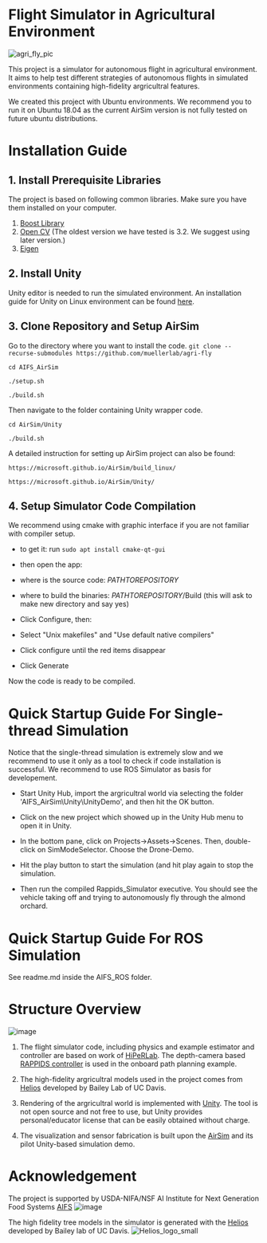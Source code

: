 # Flight Simulator in Agricultural Environment
![agri_fly_pic](https://user-images.githubusercontent.com/39609430/152670561-484cbd9d-8def-4851-97e0-e5c4ddbf6a1d.png)



This project is a simulator for autonomous flight in agricultural environment. 
It aims to help test different strategies of autonomous flights in simulated environments containing high-fidelity argricultral features. 

We created this project with Ubuntu environments. We recommend you to run it on Ubuntu 18.04 as the current AirSim version is not fully tested on future ubuntu distributions.

# Installation Guide

## 1. Install Prerequisite Libraries
The project is based on following common libraries. Make sure you have them installed on your computer. 
1. [Boost Library](https://www.boost.org/)
2. [Open CV](https://opencv.org/) (The oldest version we have tested is 3.2. We suggest using later version.) 
3. [Eigen](https://eigen.tuxfamily.org/index.php?title=Main_Page) 

## 2. Install Unity
Unity editor is needed to run the simulated environment. 
An installation guide for Unity on Linux environment can be found [here](https://docs.unity3d.com/Manual/GettingStartedInstallingHub.html).

## 3. Clone Repository and Setup AirSim
Go to the directory where you want to install the code.
`git clone --recurse-submodules https://github.com/muellerlab/agri-fly` 

`cd AIFS_AirSim`

`./setup.sh`

`./build.sh`

Then navigate to the folder containing Unity wrapper code. 

`cd AirSim/Unity`

`./build.sh`

A detailed instruction for setting up AirSim project can also be found: 

`https://microsoft.github.io/AirSim/build_linux/`

`https://microsoft.github.io/AirSim/Unity/`


## 4. Setup Simulator Code Compilation
We recommend using cmake with graphic interface if you are not familiar with compiler setup.

* to get it: run `sudo apt install cmake-qt-gui`

* then open the app:

* where is the source code: $PATH TO REPOSITORY$

* where to build the binaries: $PATH TO REPOSITORY$/Build (this will ask to make new directory and say yes)

* Click Configure, then: 

* Select "Unix makefiles" and "Use default native compilers" 

* Click configure until the red items disappear 

* Click Generate 

Now the code is ready to be compiled.

# Quick Startup Guide For Single-thread Simulation

Notice that the single-thread simulation is extremely slow and we recommend to use it only as a tool to check if code installation is successful. We recommend to use ROS Simulator as basis for developement. 

* Start Unity Hub, import the argricultral world via selecting the folder 'AIFS_AirSim\Unity\UnityDemo', and then hit the OK button.

* Click on the new project which showed up in the Unity Hub menu to open it in Unity.

* In the bottom pane, click on Projects->Assets->Scenes. Then, double-click on SimModeSelector. Choose the Drone-Demo.

* Hit the play button to start the simulation (and hit play again to stop the simulation. 

* Then run the compiled Rappids_Simulator executive. You should see the vehicle taking off and trying to autonomously fly through the almond orchard.


# Quick Startup Guide For ROS Simulation
See readme.md inside the AIFS_ROS folder.


# Structure Overview
![image](https://user-images.githubusercontent.com/39609430/147999038-ac5ea2ee-9f68-4a50-ad56-389cf1e7840f.png)


1. The flight simulator code, including physics and example estimator and controller are based on work of [HiPeRLab](https://hiperlab.berkeley.edu/). The depth-camera based [RAPPIDS controller](https://hiperlab.berkeley.edu/wp-content/uploads/2020/11/2020_RectangularPyramid.pdf) is used in the onboard path planning example. 

2. The high-fidelity argricultral models used in the project comes from [Helios](https://baileylab.ucdavis.edu/software/helios/) developed by Bailey Lab of UC Davis.

3. Rendering of the argricultral world is implemented with [Unity](https://unity.com/). The tool is not open source and not free to use, but Unity provides personal/educator license that can be easily obtained without charge. 

4. The visualization and sensor fabrication is built upon the [AirSim](https://microsoft.github.io/AirSim/) and its pilot Unity-based simulation demo. 


# Acknowledgement
The project is supported by USDA-NIFA/NSF AI Institute for Next Generation Food Systems [AIFS](https://aifs.ucdavis.edu/)
![image](https://user-images.githubusercontent.com/39609430/147998908-35fdf682-6ddc-4d3a-9b42-f0877b539d82.png)

The high fidelity tree models in the simulator is generated with the [Helios](https://baileylab.ucdavis.edu/software/helios/) developed by Bailey lab of UC Davis.
![Helios_logo_small](https://user-images.githubusercontent.com/39609430/153678415-4192ebe7-d9f6-4d66-9a28-ed2dbb2a6443.png)


